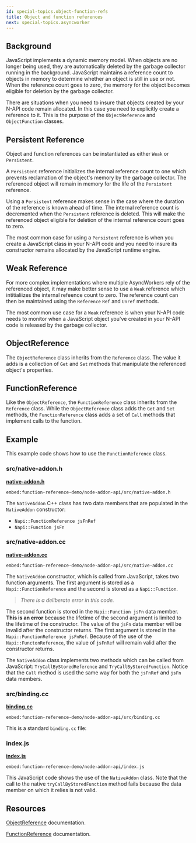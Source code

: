 ```yaml
---
id: special-topics.object-function-refs
title: Object and function references
next: special-topics.asyncworker
---
```


## Background

JavaScript implements a dynamic memory model. When objects are no longer being used, they are automatically deleted by the garbage collector running in the background. JavaScript maintains a reference count to objects in memory to determine whether an object is still in use or not. When the reference count goes to zero, the memory for the object becomes eligible for deletion by the garbage collector. 

There are situations when you need to insure that objects created by your N-API code remain allocated. In this case you need to explicitly create a reference to it. This is the purpose of the `ObjectReference` and `ObjectFunction` classes. 

## Persistent Reference

Object and function references can be instantiated as either `Weak` or `Persistent`. 

A `Persistent` reference initializes the internal reference count to one which prevents reclamation of the object's memory by the garbage collector. The referenced object will remain in memory for the life of the `Persistent` reference.

Using a `Persistent` reference makes sense in the case where the duration of the reference is known ahead of time. The internal reference count is decremented when the `Persistent`  reference is deleted. This will make the referenced object eligible for deletion of the internal reference count goes to zero. 

The most common case for using a `Persistent` reference is when you create a JavaScript class in your N-API code and you need to insure its constructor remains allocated by the JavaScript runtime engine. 

## Weak Reference 

For more complex implementations where multiple AsyncWorkers rely of the referenced object, it may make better sense to use a `Weak` reference which intitialiizes the internal refeence count to zero. The reference count can then be maintained using the `Reference` `Ref` and `Unref` methods. 

The most common use case for a `Weak` reference is when your N-API code needs to monitor when a JavaScript object you've created in your N-API code is released by the garbage collector. 

## ObjectReference

The `ObjectReference` class inherits from the `Reference` class. The value it adds is a collection of `Get` and `Set` methods that manipulate the referenced object's properties. 

## FunctionReference

Like the `ObjectReference`, the `FunctionReference` class inherits from the `Reference` class. While the `ObjectReference` class adds the `Get` and `Set` methods, the `FunctionReference` class adds a set of `Call` methods that implement calls to the function. 

## Example 

This example code shows how to use the `FunctionReference` class.

### src/native-addon.h

[**native-addon.h**](https://github.com/nodejs/node-addon-examples/blob/master/function-reference-demo/node-addon-api/src/native-addon.h)

`embed:function-reference-demo/node-addon-api/src/native-addon.h`

The `NativeAddon` C++ class has two data members that are populated in the `NativeAddon` constructor: 

- `Napi::FunctionReference jsFnRef`
- `Napi::Function jsFn` 

### src/native-addon.cc

[**native-addon.cc**](https://github.com/nodejs/node-addon-examples/blob/master/function-reference-demo/node-addon-api/src/native-addon.cc)

`embed:function-reference-demo/node-addon-api/src/native-addon.cc`

The `NativeAddon` constructor, which is called from JavaScript, takes two function arguments. The first argument is stored as a `Napi::FunctionReference` and the second is stored as a `Napi::Function`. 

> *There is a deliberate error in this code.* 

The second function is stored in the `Napi::Function jsFn` data member. **This is an error** because the lifetime of the second argument is limited to the lifetime of the constructor. The value of the `jsFn` data member will be invalid after the constructor returns. The first argument is stored in the `Napi::FunctionReference jsFnRef`. Because of the use of the `Napi::FunctonReference`, the value of `jsFnRef` will remain valid after the constructor returns. 

The `NativeAddon` class implements two methods which can be called from JavaScript: `TryCallByStoredReference` and `TryCallByStoredFunction`. Notice that the `Call` method is used the same way for both the `jsFnRef` and `jsFn` data members. 

### src/binding.cc

[**binding.cc**](https://github.com/nodejs/node-addon-examples/blob/master/function-reference-demo/node-addon-api/src/binding.cc)

`embed:function-reference-demo/node-addon-api/src/binding.cc`

This is a standard `binding.cc` file:

### index.js

[**index.js**](https://github.com/nodejs/node-addon-examples/blob/master/function-reference-demo/node-addon-api/index.js)

`embed:function-reference-demo/node-addon-api/index.js`

This JavaScript code shows the use of the  `NativeAddon` class. Note that the call to the native `tryCallByStoredFunction` method fails because the data member on which it relies is not valid. 

## Resources

[ObjectReference](https://github.com/nodejs/node-addon-api/blob/master/doc/object_reference.md) documentation.

[FunctionReference](https://github.com/nodejs/node-addon-api/blob/master/doc/function_reference.md) documentation.